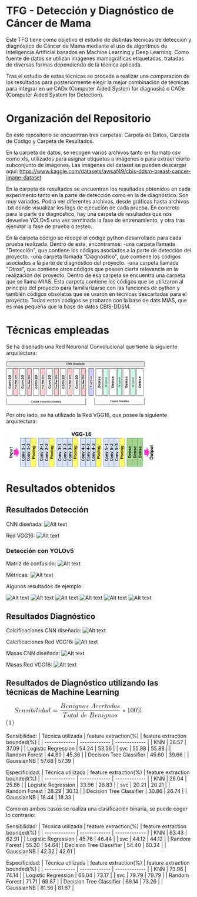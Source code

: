 # TFG - Detección y Diagnóstico de Cáncer de Mama

Este TFG tiene como objetivo el estudio de distintas técnicas de detección y diagnóstico de Cáncer de Mama mediante el uso de algoritmos de Inteligencia Artificial basados en Machine Learning y Deep Learning. Como fuente de datos se utilizan imágenes mamográficas etiquetadas, tratadas de diversas formas dependiendo de la técnica aplicada.

Tras el estudio de estas técnicas se procede a realizar una comparación de los resultados para posteriormente elegir la mejor combinación de técnicas para integrar en un CADx (Computer Aided System for diagnosis) o CADe (Computer Aided System for Detection).

# Organización del Repositorio

En este repositorio se encuentran tres carpetas: Carpeta de Datos, Carpeta de Código y Carpeta de Resultados.

En la carpeta de datos, se recogen varios archivos tanto en formato csv como xls, utilizados para asignar etiquetas a imágenes o para extraer cierto subconjunto de imágenes. Las imágenes del dataset se pueden descargar aquí: https://www.kaggle.com/datasets/awsaf49/cbis-ddsm-breast-cancer-image-dataset

En la carpeta de resultados se encuentran los resultados obtenidos en cada experimento tanto en la parte de detección como en la de diagnóstico. Son muy variados. Podrá ver diferentes archivos, desde gráficas hasta archivos .txt donde visualizar los logs de ejecución de cada prueba. En concreto para la parte de diagnóstico, hay una carpeta de resultados que nos devuelve YOLOv5 una vez terminada la fase de entrenamiento, y otra tras ejecutar la fase de prueba o testeo.

En la carpeta código se recoge el código python desarrollado para cada prueba realizada. Dentro de esta, encontramos:
  -una carpeta llamada "Detección", que contiene los códigos asociados a la parte de detección del proyecto.
  -una carpeta llamada "Diagnóstico", que contiene los códigos asociados a la parte de diagnóstico del proyecto.
  -una carpeta llamada "Otros", que contiene otros códigos que poseen cierta relevancia en la realización del proyecto. Dentro de esa carpeta se encuentra una carpeta que se llama MIAS. Esta carpeta contiene los códigos que se utilizaron al principio del proyecto para familiarizarse con las funciones de python y también códigos obsoletos que se usaron en técnicas descartadas para el proyecto. Todos estos códigos se probaron con la base de dats MIAS, que es mas pequeña que la base de datos CBIS-DDSM.

# Técnicas empleadas

Se ha diseñado una Red Neuronal Convolucional que tiene la siguiente arquitectura:

![Alt text](https://github.com/frani1999/TFG---Detecci-n-y-Diagn-stico-de-Cancer-ce-Mama/blob/main/Resources/Mi%20CNN.png)

Por otro lado, se ha utilizado la Red VGG16, que posee la siguiente arquitectura:

![Alt text](https://github.com/frani1999/TFG---Detecci-n-y-Diagn-stico-de-Cancer-ce-Mama/blob/main/Resources/Red%20VGG16.png)


# Resultados obtenidos

## Resultados Detección

CNN diseñada:
![Alt text](https://github.com/frani1999/TFG---Detecci-n-y-Diagn-stico-de-Cancer-ce-Mama/blob/main/Resultados/Detecci%C3%B3n/My%20CNN%20and%20VGG16/Detection%20Result%20-%20My%20CNN.png)

Red VGG16:
![Alt text](https://github.com/frani1999/TFG---Detecci-n-y-Diagn-stico-de-Cancer-ce-Mama/blob/main/Resultados/Detecci%C3%B3n/My%20CNN%20and%20VGG16/Detection%20Result%20-%20VGG16.png)

### Detección con YOLOv5

Matriz de confusión:
![Alt text](https://github.com/frani1999/TFG---Detecci-n-y-Diagn-stico-de-Cancer-ce-Mama/blob/main/Resultados/Detecci%C3%B3n/YOLOv5/Train/confusion_matrix.png)

Métricas:
![Alt text](https://github.com/frani1999/TFG---Detecci-n-y-Diagn-stico-de-Cancer-ce-Mama/blob/main/Resultados/Detecci%C3%B3n/YOLOv5/Train/results.png)

Algunos resultados de ejemplo:

![Alt text](https://github.com/frani1999/TFG---Detecci-n-y-Diagn-stico-de-Cancer-ce-Mama/blob/main/Resultados/Detecci%C3%B3n/YOLOv5/Test/test1.jpg)
![Alt text](https://github.com/frani1999/TFG---Detecci-n-y-Diagn-stico-de-Cancer-ce-Mama/blob/main/Resultados/Detecci%C3%B3n/YOLOv5/Test/test11.jpg)
![Alt text](https://github.com/frani1999/TFG---Detecci-n-y-Diagn-stico-de-Cancer-ce-Mama/blob/main/Resultados/Detecci%C3%B3n/YOLOv5/Test/test19.jpg)
![Alt text](https://github.com/frani1999/TFG---Detecci-n-y-Diagn-stico-de-Cancer-ce-Mama/blob/main/Resultados/Detecci%C3%B3n/YOLOv5/Test/test22.jpg)
![Alt text](https://github.com/frani1999/TFG---Detecci-n-y-Diagn-stico-de-Cancer-ce-Mama/blob/main/Resultados/Detecci%C3%B3n/YOLOv5/Test/test33.jpg)
![Alt text](https://github.com/frani1999/TFG---Detecci-n-y-Diagn-stico-de-Cancer-ce-Mama/blob/main/Resultados/Detecci%C3%B3n/YOLOv5/Test/test5.jpg)

## Resultados Diagnóstico

Calcificaciones CNN diseñada:
![Alt text](https://github.com/frani1999/TFG---Detecci-n-y-Diagn-stico-de-Cancer-ce-Mama/blob/main/Resultados/Diagn%C3%B3stico/My%20CNN%20and%20VGG16/Calcificaciones/Calc%20Diagnosis%20My%20CNN.png)

Calcificaciones Red VGG16:
![Alt text](https://github.com/frani1999/TFG---Detecci-n-y-Diagn-stico-de-Cancer-ce-Mama/blob/main/Resultados/Diagn%C3%B3stico/My%20CNN%20and%20VGG16/Calcificaciones/Calc%20Diagnosis%20VGG16.png)

Masas CNN diseñada:
![Alt text](https://github.com/frani1999/TFG---Detecci-n-y-Diagn-stico-de-Cancer-ce-Mama/blob/main/Resultados/Diagn%C3%B3stico/My%20CNN%20and%20VGG16/Masas/Diagnosis_My_CNN_masses.png)

Masas Red VGG16:
![Alt text](https://github.com/frani1999/TFG---Detecci-n-y-Diagn-stico-de-Cancer-ce-Mama/blob/main/Resultados/Diagn%C3%B3stico/My%20CNN%20and%20VGG16/Masas/Diagnosis_VGG16_masses.png)

## Resultados de Diagnóstico utilizando las técnicas de Machine Learning

![Alt text](https://github.com/frani1999/TFG---Detecci-n-y-Diagn-stico-de-Cancer-ce-Mama/blob/main/Resources/CodeCogsEqn.png)

Sensibilidad:
| Técnica utilizada | feature extraction(%) | feature extraction bounded(%) |
| ------------- | ------------- | ------------- |
| KNN | 36.57 | 37.09 |
| Logistic Regression | 54.24 | 53.56 |
| svc | 55.88 | 55.88 |
| Random Forest  | 44.80 | 45.36 |
| Decision Tree Classifier | 45.60 | 39.66 |
| GaussianNB | 57.68 | 57.39 |

Especificidad:
| Técnica utilizada | feature extraction(%) | feature extraction bounded(%) |
| ------------- | ------------- | ------------- |
| KNN | 26.04 | 25.86 |
| Logistic Regression | 33.96 | 26.83 |
| svc | 20.21 | 20.21 |
| Random Forest  | 28.29 | 30.13 |
| Decision Tree Classifier | 30.86 | 26.74 |
| GaussianNB | 18.44 | 18.33 |

Como en ambos casos se realiza una clasificación binaria, se puede coger lo contrario:

Sensibilidad:
| Técnica utilizada | feature extraction(%) | feature extraction bounded(%) |
| ------------- | ------------- | ------------- |
| KNN | 63.43 | 62.91 |
| Logistic Regression | 45.76 | 46.44 |
| svc | 44.12 | 44.12 |
| Random Forest  | 55.20 |  54.64|
| Decision Tree Classifier | 54.40 | 60.34 |
| GaussianNB | 42.32 | 42.61 |

Especificidad:
| Técnica utilizada | feature extraction(%) | feature extraction bounded(%) |
| ------------- | ------------- | ------------- |
| KNN | 73.96 | 74.14 |
| Logistic Regression | 66.04 | 73.17 |
| svc | 79.79 | 79.79 |
| Random Forest  | 71.71 | 69.87 |
| Decision Tree Classifier | 69.14 | 73.26 |
| GaussianNB | 81.56 | 81.67 |
